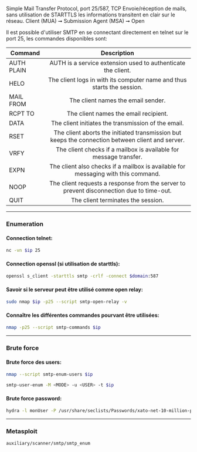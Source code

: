 Simple Mail Transfer Protocol, port 25/587, TCP Envoie/réception de mails, sans utilisation de STARTTLS les informations transitent en clair sur le réseau. Client (MUA) ➞ Submission Agent (MSA) ➞ Open


Il est possible d'utiliser SMTP en se connectant directement en telnet sur le port 25, les commandes disponibles sont:

| Command    |                                            Description                                           |
| ---------- | :----------------------------------------------------------------------------------------------: |
| AUTH PLAIN |                   AUTH is a service extension used to authenticate the client.                   |
| HELO       |              The client logs in with its computer name and thus starts the session.              |
| MAIL FROM  |                                The client names the email sender.                                |
| RCPT TO    |                               The client names the email recipient.                              |
| DATA       |                        The client initiates the transmission of the email.                       |
| RSET       | The client aborts the initiated transmission but keeps the connection between client and server. |
| VRFY       |                 The client checks if a mailbox is available for message transfer.                |
| EXPN       |         The client also checks if a mailbox is available for messaging with this command.        |
| NOOP       |     The client requests a response from the server to prevent disconnection due to time-out.     |
| QUIT       |                                The client terminates the session.                                |

---
### Enumeration

#### Connection telnet:

```bash
nc -vn $ip 25
```

#### Connection openssl (si utilisation de starttls):

```bash
openssl s_client -starttls smtp -crlf -connect $domain:587
```

#### Savoir si le serveur peut être utilisé comme open relay:

```bash
sudo nmap $ip -p25 --script smtp-open-relay -v
```

#### Connaître les différentes commandes pourvant être utilisées:

```bash
nmap -p25 --script smtp-commands $ip
```

---
### Brute force

#### Brute force des users:

```bash
nmap --script smtp-enum-users $ip
```

```bash
smtp-user-enum -M <MODE> -u <USER> -t $ip
```

#### Brute force password:

```bash
hydra -l monUser -P /usr/share/seclists/Passwords/xato-net-10-million-passwords-1000000.txt $ip smtp
```

---
### Metasploit

```
auxiliary/scanner/smtp/smtp_enum
```
